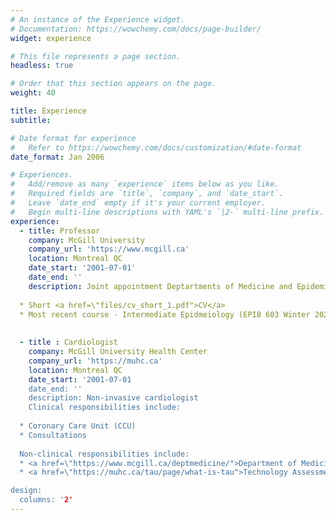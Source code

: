 ```yaml
---
# An instance of the Experience widget.
# Documentation: https://wowchemy.com/docs/page-builder/
widget: experience

# This file represents a page section.
headless: true

# Order that this section appears on the page.
weight: 40

title: Experience
subtitle:

# Date format for experience
#   Refer to https://wowchemy.com/docs/customization/#date-format
date_format: Jan 2006

# Experiences.
#   Add/remove as many `experience` items below as you like.
#   Required fields are `title`, `company`, and `date_start`.
#   Leave `date_end` empty if it's your current employer.
#   Begin multi-line descriptions with YAML's `|2-` multi-line prefix.
experience:
  - title: Professor
    company: McGill University
    company_url: 'https://www.mcgill.ca'
    location: Montreal QC
    date_start: '2001-07-01'
    date_end: ''
    description: Joint appointment Deptartments of Medicine and Epidemiology & Biostatistics       
          
  * Short <a href=\"files/cv_short_1.pdf">CV</a>    
  * Most recent course - Intermediate Epidmeiology (EPIB 603 Winter 2020)  <a href=\"files/syllabus_EPIB_603.pdf">syllabus</a> 
  
        
  - title : Cardiologist
    company: McGill University Health Center
    company_url: 'https://muhc.ca'
    location: Montreal QC
    date_start: '2001-07-01
    date_end: ''
    description: Non-invasive cardiologist      
    Clinical responsibilities include:
  
  * Coronary Care Unit (CCU)
  * Consultations
  
  Non-clinical responsibilities include:
  * <a href=\"https://www.mcgill.ca/deptmedicine/">Department of Medicine</a> Research Committee (chair 2015 - 2020)   
  * <a href=\"https://muhc.ca/tau/page/what-is-tau">Technology Assessment Unit</a> (chair 2018 -)

design:
  columns: '2'
---
```

